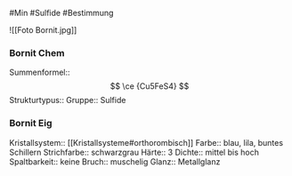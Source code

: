 #Min #Sulfide #Bestimmung 

![[Foto Bornit.jpg]]

### Bornit Chem

Summenformel:: $$ \ce {Cu5FeS4} $$
Strukturtypus:: 
Gruppe:: Sulfide
<!--ID: 1705934303521-->


### Bornit Eig

Kristallsystem:: [[Kristallsysteme#orthorombisch]]
Farbe:: blau, lila, buntes Schillern
Strichfarbe:: schwarzgrau
Härte:: 3
Dichte:: mittel bis hoch
Spaltbarkeit:: keine
Bruch:: muschelig
Glanz:: Metallglanz
<!--ID: 1705934303526-->




